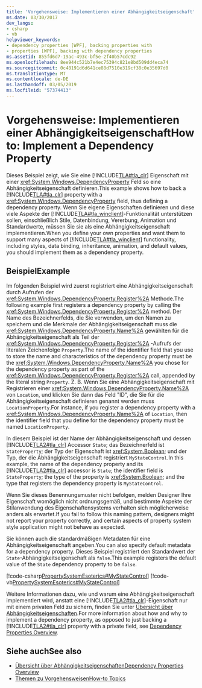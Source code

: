 ```yaml
---
title: 'Vorgehensweise: Implementieren einer Abhängigkeitseigenschaft'
ms.date: 03/30/2017
dev_langs:
- csharp
- vb
helpviewer_keywords:
- dependency properties [WPF], backing properties with
- properties [WPF], backing with dependency properties
ms.assetid: 855fd6d7-19ac-493c-bf5e-2f40b57cdc92
ms.openlocfilehash: 8ee944c521b7e4ec75394c821e8bd509dd4eca74
ms.sourcegitcommit: 0c48191d6d641ce88d7510e319cf38c0e35697d0
ms.translationtype: MT
ms.contentlocale: de-DE
ms.lasthandoff: 03/05/2019
ms.locfileid: "57374413"
---
```

# <a name="how-to-implement-a-dependency-property"></a><span data-ttu-id="c42b5-102">Vorgehensweise: Implementieren einer Abhängigkeitseigenschaft</span><span class="sxs-lookup"><span data-stu-id="c42b5-102">How to: Implement a Dependency Property</span></span>
<span data-ttu-id="c42b5-103">Dieses Beispiel zeigt, wie Sie eine [!INCLUDE[TLA#tla_clr](../../../../includes/tlasharptla-clr-md.md)] Eigenschaft mit einer <xref:System.Windows.DependencyProperty> Feld so eine Abhängigkeitseigenschaft definieren.</span><span class="sxs-lookup"><span data-stu-id="c42b5-103">This example shows how to back a [!INCLUDE[TLA#tla_clr](../../../../includes/tlasharptla-clr-md.md)] property with a <xref:System.Windows.DependencyProperty> field, thus defining a dependency property.</span></span> <span data-ttu-id="c42b5-104">Wenn Sie eigene Eigenschaften definieren und diese viele Aspekte der [!INCLUDE[TLA#tla_winclient](../../../../includes/tlasharptla-winclient-md.md)]-Funktionalität unterstützen sollen, einschließlich Stile, Datenbindung, Vererbung, Animation und Standardwerte, müssen Sie sie als eine Abhängigkeitseigenschaft implementieren.</span><span class="sxs-lookup"><span data-stu-id="c42b5-104">When you define your own properties and want them to support many aspects of [!INCLUDE[TLA#tla_winclient](../../../../includes/tlasharptla-winclient-md.md)] functionality, including styles, data binding, inheritance, animation, and default values, you should implement them as a dependency property.</span></span>  
  
## <a name="example"></a><span data-ttu-id="c42b5-105">Beispiel</span><span class="sxs-lookup"><span data-stu-id="c42b5-105">Example</span></span>  
 <span data-ttu-id="c42b5-106">Im folgenden Beispiel wird zuerst registriert eine Abhängigkeitseigenschaft durch Aufrufen der <xref:System.Windows.DependencyProperty.Register%2A> Methode.</span><span class="sxs-lookup"><span data-stu-id="c42b5-106">The following example first registers a dependency property by calling the <xref:System.Windows.DependencyProperty.Register%2A> method.</span></span> <span data-ttu-id="c42b5-107">Der Name des Bezeichnerfelds, die Sie verwenden, um den Namen zu speichern und die Merkmale der Abhängigkeitseigenschaft muss die <xref:System.Windows.DependencyProperty.Name%2A> gewählten für die Abhängigkeitseigenschaft als Teil der <xref:System.Windows.DependencyProperty.Register%2A> -Aufrufs der literalen Zeichenfolge `Property`.</span><span class="sxs-lookup"><span data-stu-id="c42b5-107">The name of the identifier field that you use to store the name and characteristics of the dependency property must be the <xref:System.Windows.DependencyProperty.Name%2A> you chose for the dependency property as part of the <xref:System.Windows.DependencyProperty.Register%2A> call, appended by the literal string `Property`.</span></span> <span data-ttu-id="c42b5-108">Z. B. Wenn Sie eine Abhängigkeitseigenschaft mit Registrieren einer <xref:System.Windows.DependencyProperty.Name%2A> von `Location`, und klicken Sie dann das Feld "ID", die Sie für die Abhängigkeitseigenschaft definieren genannt werden muss `LocationProperty`.</span><span class="sxs-lookup"><span data-stu-id="c42b5-108">For instance, if you register a dependency property with a <xref:System.Windows.DependencyProperty.Name%2A> of `Location`, then the identifier field that you define for the dependency property must be named `LocationProperty`.</span></span>  
  
 <span data-ttu-id="c42b5-109">In diesem Beispiel ist der Name der Abhängigkeitseigenschaft und dessen [!INCLUDE[TLA2#tla_clr](../../../../includes/tla2sharptla-clr-md.md)] Accessor `State`; das Bezeichnerfeld ist `StateProperty`; der Typ der Eigenschaft ist <xref:System.Boolean>; und der Typ, der die Abhängigkeitseigenschaft registriert `MyStateControl`.</span><span class="sxs-lookup"><span data-stu-id="c42b5-109">In this example, the name of the dependency property and its [!INCLUDE[TLA2#tla_clr](../../../../includes/tla2sharptla-clr-md.md)] accessor is `State`; the identifier field is `StateProperty`; the type of the property is <xref:System.Boolean>; and the type that registers the dependency property is `MyStateControl`.</span></span>  
  
 <span data-ttu-id="c42b5-110">Wenn Sie dieses Benennungsmuster nicht befolgen, melden Designer Ihre Eigenschaft womöglich nicht ordnungsgemäß, und bestimmte Aspekte der Stilanwendung des Eigenschaftensystems verhalten sich möglicherweise anders als erwartet.</span><span class="sxs-lookup"><span data-stu-id="c42b5-110">If you fail to follow this naming pattern, designers might not report your property correctly, and certain aspects of property system style application might not behave as expected.</span></span>  
  
 <span data-ttu-id="c42b5-111">Sie können auch die standardmäßigen Metadaten für eine Abhängigkeitseigenschaft angeben.</span><span class="sxs-lookup"><span data-stu-id="c42b5-111">You can also specify default metadata for a dependency property.</span></span> <span data-ttu-id="c42b5-112">Dieses Beispiel registriert den Standardwert der `State`-Abhängigkeitseigenschaft als `false`.</span><span class="sxs-lookup"><span data-stu-id="c42b5-112">This example registers the default value of the `State` dependency property to be `false`.</span></span>  
  
 [!code-csharp[PropertySystemEsoterics#MyStateControl](~/samples/snippets/csharp/VS_Snippets_Wpf/PropertySystemEsoterics/CSharp/SDKSampleLibrary/class1.cs#mystatecontrol)]
 [!code-vb[PropertySystemEsoterics#MyStateControl](~/samples/snippets/visualbasic/VS_Snippets_Wpf/PropertySystemEsoterics/visualbasic/sdksamplelibrary/class1.vb#mystatecontrol)]  
  
 <span data-ttu-id="c42b5-113">Weitere Informationen dazu, wie und warum eine Abhängigkeitseigenschaft implementiert wird, anstatt eine [!INCLUDE[TLA2#tla_clr](../../../../includes/tla2sharptla-clr-md.md)]-Eigenschaft nur mit einem privaten Feld zu sichern, finden Sie unter [Übersicht über Abhängigkeitseigenschaften](dependency-properties-overview.md).</span><span class="sxs-lookup"><span data-stu-id="c42b5-113">For more information about how and why to implement a dependency property, as opposed to just backing a [!INCLUDE[TLA2#tla_clr](../../../../includes/tla2sharptla-clr-md.md)] property with a private field, see [Dependency Properties Overview](dependency-properties-overview.md).</span></span>  
  
## <a name="see-also"></a><span data-ttu-id="c42b5-114">Siehe auch</span><span class="sxs-lookup"><span data-stu-id="c42b5-114">See also</span></span>
- [<span data-ttu-id="c42b5-115">Übersicht über Abhängigkeitseigenschaften</span><span class="sxs-lookup"><span data-stu-id="c42b5-115">Dependency Properties Overview</span></span>](dependency-properties-overview.md)
- [<span data-ttu-id="c42b5-116">Themen zu Vorgehensweisen</span><span class="sxs-lookup"><span data-stu-id="c42b5-116">How-to Topics</span></span>](properties-how-to-topics.md)
